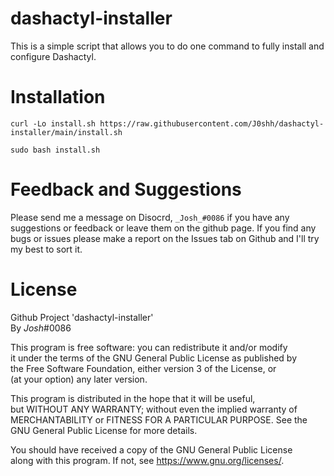 # dashactyl-installer
This is a simple script that allows you to do one command to fully install and configure Dashactyl.

# Installation
`curl -Lo install.sh https://raw.githubusercontent.com/J0shh/dashactyl-installer/main/install.sh`

`sudo bash install.sh`

# Feedback and Suggestions
Please send me a message on Disocrd, `_Josh_#0086` if you have any suggestions or feedback or leave them on the github page.
If you find any bugs or issues please make a report on the Issues tab on Github and I'll try my best to sort it.

# License
Github Project 'dashactyl-installer'                                    
By _Josh_#0086                                                                                            
                                                                           
This program is free software: you can redistribute it and/or modify    
it under the terms of the GNU General Public License as published by    
the Free Software Foundation, either version 3 of the License, or       
(at your option) any later version.                                     
                                                                           
This program is distributed in the hope that it will be useful,         
but WITHOUT ANY WARRANTY; without even the implied warranty of          
MERCHANTABILITY or FITNESS FOR A PARTICULAR PURPOSE.  See the           
GNU General Public License for more details.                            
                                                                           
You should have received a copy of the GNU General Public License       
along with this program.  If not, see <https://www.gnu.org/licenses/>.  
